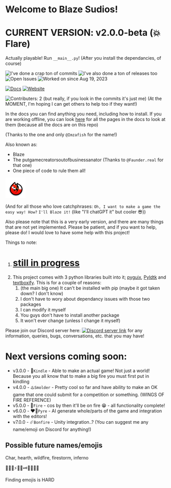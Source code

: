 # Welcome to Blaze Sudios!
# CURRENT VERSION: v2.0.0-beta (💥 Flare)
Actually playable! Run `__main__.py`!
(After you install the dependancies, of course)

![I've done a crap ton of commits](https://badgen.net/github/commits/Tsunami014/Blaze-Sudio?color=orange)
![I've also done a ton of releases too](https://badgen.net/github/releases/Tsunami014/Blaze-Sudio?color=purple)
![Open Issues](https://badgen.net/github/open-issues/Tsunami014/Blaze-Sudio?color=red&label=open%20issues)
![Worked on since Aug 19, 2023](https://badgen.net/badge/worked%20on%20since/Aug%2019,%202023?color=pink)

[![Docs](https://badgen.net/badge/docs/tsunami014.gitbook.io)](https://tsunami014.gitbook.io/blaze-sudios/)
[![Website](https://badgen.net/badge/docs/tsunami014.github.io)](https://tsunami014.github.io/Blaze-Sudio/)

![Contributers: 2](https://badgen.net/github/contributors/Tsunami014/Blaze-Sudio?color=green)
(but really, if you look in the commits it's just me) (At the MOMENT, I'm hoping I can get others to help too if they want!)

In the docs you can find anything you need, including how to install. If you are working offline, you can look [here](docs/SUMMARY.md) for all the pages in the docs to look at them (because all the docs are on this repo)

(Thanks to the one and only `@Imzafish` for the name!)

Also known as:
 - Blaze
 - The putgamecreatorsoutofbusinessanator (Thanks to `@Faunder.real` for that one)
 - One piece of code to rule them all!

![Fox icon](https://raw.githubusercontent.com/Tsunami014/Blaze-Sudio/main/images/FoxIconSmall.png)

(And for all those who love catchphrases: `Oh, I want to make a game the easy way! How?` `I'll Blaze it!` (like "I'll chatGPT it" but cooler 😎))

Also please note that this is a very early version, and there are many things that are not yet implemented. Please be patient, and if you want to help, please do! I would love to have some help with this project!

Things to note:
1. # **<u>still in progress</u>**
2. This project comes with 3 python libraries built into it; [pyguix](https://github.com/DarthData410/PyGames-pyguix), [Pyldtk](https://github.com/LGgameLAB/pyLdtk) and [textboxify](https://github.com/hnrkcode/TextBoxify/tree/master). This is for a couple of reasons:
    1. (the main big one) It can't be installed with pip (maybe it got taken down? I don't know)
    2. I don't have to wory about dependancy issues with those two packages
    3. I can modify it myself
    4. You guys don't have to install another package
    5. It won't ever change (unless I change it myself)


Please join our Discord server here: [![Discord server link](https://badgen.net/discord/members/xr3phyEZtv?label=Discord&icon=discord)](https://discord.gg/xr3phyEZtv) for any information, queries, bugs, conversations, etc. that you may have!

# Next versions coming soon:
 - v3.0.0 - 🌿`Kindle` - Able to make an actual game! Not just a world! Because you all know that to make a big fire you must first put in kindling
 - v4.0.0 - ♨️`Smolder` - Pretty cool so far and have ability to make an OK game that one could submit for a competition or something. (WINGS OF FIRE REFERENCE)
 - v5.0.0 - 🌋`Fire` - cos by then it'll be on fire :grin: - all functionality complete!
 - v6.0.0 - ❤️‍🔥`Pyre` - AI generate whole/parts of the game and integration with the editors!
 - v7.0.0 - ☄️`Bonfire` - Unity integration..?
(You can suggest me any name/emoji on Discord for anything!)

## Possible future names/emojis
Char, hearth, wildfire, firestorm, inferno

🧨🧯💎⚡️👑✨🗝️🏹🍂🌙🪷

Finding emojis is HARD

